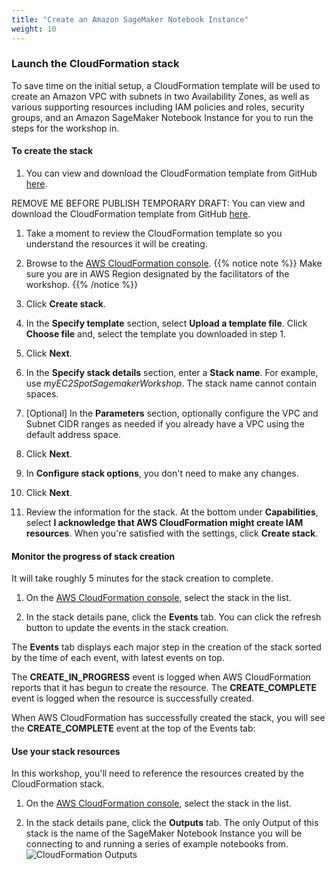 ```yaml
---
title: "Create an Amazon SageMaker Notebook Instance"
weight: 10
---
```


### Launch the CloudFormation stack

To save time on the initial setup, a CloudFormation template will be used to create an Amazon VPC with subnets in two Availability Zones, as well as various supporting resources including IAM policies and roles, security groups, and an Amazon SageMaker Notebook Instance for you to run the steps for the workshop in.

#### To create the stack

1. You can view and download the CloudFormation template from GitHub [here](https://raw.githubusercontent.com/awslabs/ec2-spot-workshops/master/workshops/using-sagemaker-managed-spot-trraining/sagemaker-workshop.yaml).

REMOVE ME BEFORE PUBLISH TEMPORARY DRAFT: You can view and download the CloudFormation template from GitHub [here](https://raw.githubusercontent.com/horsfieldsa/ec2-spot-workshops/workshop-sagemaker-managed-spot-training/workshops/using-sagemaker-managed-spot-training/sagemaker-workshop.yaml).
                                                                            
1. Take a moment to review the CloudFormation template so you understand the resources it will be creating.

1. Browse to the [AWS CloudFormation console](https://console.aws.amazon.com/cloudformation).
{{% notice note %}}
Make sure you are in AWS Region designated by the facilitators of the workshop.
{{% /notice %}}
1. Click **Create stack**.

1. In the **Specify template** section, select **Upload a template file**. Click **Choose file** and, select the template you downloaded in step 1.

1. Click **Next**.

1. In the **Specify stack details** section, enter a **Stack name**. For example, use *myEC2SpotSagemakerWorkshop*. The stack name cannot contain spaces.

1. [Optional] In the **Parameters** section, optionally configure the VPC and Subnet CIDR ranges as needed if you already have a VPC using the default address space.

1. Click **Next**.

1. In **Configure stack options**, you don't need to make any changes.

1. Click **Next**.

1. Review the information for the stack. At the bottom under **Capabilities**, select **I acknowledge that AWS CloudFormation might create IAM resources**. When you're satisfied with the settings, click **Create stack**.

#### Monitor the progress of stack creation

It will take roughly 5 minutes for the stack creation to complete.

1. On the [AWS CloudFormation console](https://console.aws.amazon.com/cloudformation), select the stack in the list.

1. In the stack details pane, click the **Events** tab. You can click the refresh button to update the events in the stack creation.
 
The **Events** tab displays each major step in the creation of the stack sorted by the time of each event, with latest events on top.

The **CREATE\_IN\_PROGRESS** event is logged when AWS CloudFormation reports that it has begun to create the resource. The **CREATE_COMPLETE** event is logged when the resource is successfully created.

When AWS CloudFormation has successfully created the stack, you will see the **CREATE_COMPLETE** event at the top of the Events tab:

#### Use your stack resources

In this workshop, you'll need to reference the resources created by the CloudFormation stack.

1. On the [AWS CloudFormation console](https://console.aws.amazon.com/cloudformation), select the stack in the list.

1. In the stack details pane, click the **Outputs** tab. The only Output of this stack is the name of the SageMaker Notebook Instance you will be connecting to and running a series of example notebooks from. ![CloudFormation Outputs](/images/using-sagemaker-managed-spot-training/1.png)